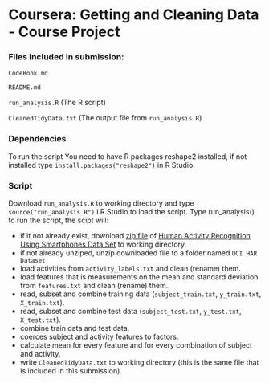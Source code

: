 
# Coursera: Getting and Cleaning Data - Course Project


### Files included in submission:

`CodeBook.md` 

`README.md`

`run_analysis.R` (The R script)

`CleanedTidyData.txt` (The output file from `run_analysis.R`)




### Dependencies
To run the script You need to have R packages reshape2 installed, if not installed type `install.packages("reshape2")` in R Studio.



### Script
Download `run_analysis.R` to working directory and type `source("run_analysis.R")` i R Studio to load the script. Type run_analysis() to run the script, the scipt will:
* if it not already exist, download [zip file](https://d396qusza40orc.cloudfront.net/getdata%2Fprojectfiles%2FUCI%20HAR%20Dataset.zip) of [Human Activity Recognition Using Smartphones Data Set](http://archive.ics.uci.edu/ml/datasets/Human+Activity+Recognition+Using+Smartphones) to working directory.
* if not already unziped, unzip downloaded file to a folder named `UCI HAR Dataset`
* load activities from `activity_labels.txt` and clean (rename) them.
* load features that is measurements on the mean and standard deviation from `features.txt` and clean (rename) them.
* read, subset and combine training data (`subject_train.txt`, `y_train.txt`, `X_train.txt`).
* read, subset and combine test data (`subject_test.txt`, `y_test.txt`, `X_test.txt`).
* combine train data and test data.
* coerces subject and activity features to factors.
* calculate mean for every feature and for every combination of subject and activity.
* write `CleanedTidyData.txt` to working directory (this is the same file that is included in this submission).





